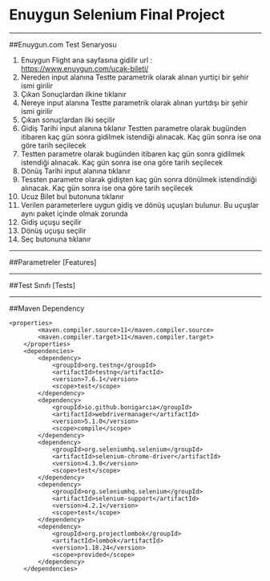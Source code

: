 # Enuygun Selenium Final Project

---
##Enuygun.com Test Senaryosu
1. Enuygun Flight ana sayfasına gidilir
url : https://www.enuygun.com/ucak-bileti/
2. Nereden input alanına Testte parametrik olarak alınan yurtiçi bir
   şehir ismi girilir
3. Çıkan Sonuçlardan ilkine tıklanır
4. Nereye input alanına Testte parametrik olarak alınan yurtdışı bir
   şehir ismi girilir 
5. Çıkan sonuçlardan ilki seçilir 
6. Gidiş Tarihi input alanına tıklanır
   Testten parametre olarak bugünden itibaren kaç gün sonra
   gidilmek istendiği alınacak. Kaç gün sonra ise ona göre tarih
   seçilecek
7. Testten parametre olarak bugünden itibaren kaç gün sonra
   gidilmek istendiği alınacak. Kaç gün sonra ise ona göre tarih
   seçilecek
8. Dönüş Tarihi input alanına tıklanır
9. Tessten parametre olarak gidişten kaç gün sonra dönülmek
   istendindiği alınacak. Kaç gün sonra ise ona göre tarih seçilecek
10. Ucuz Bilet bul butonuna tıklanır
11. Verilen parameterlere uygun gidiş ve dönüş uçuşları bulunur.
    Bu uçuşlar aynı paket içinde olmak zorunda
12. Gidiş uçuşu seçilir
13. Dönüş uçuşu seçilir
14. Seç butonuna tıklanır
---
##Parametreler [Features]

---
##Test Sınıfı [Tests]

---
##Maven Dependency
```
<properties>
        <maven.compiler.source>11</maven.compiler.source>
        <maven.compiler.target>11</maven.compiler.target>
    </properties>
    <dependencies>
        <dependency>
            <groupId>org.testng</groupId>
            <artifactId>testng</artifactId>
            <version>7.6.1</version>
            <scope>test</scope>
        </dependency>
        <dependency>
            <groupId>io.github.bonigarcia</groupId>
            <artifactId>webdrivermanager</artifactId>
            <version>5.1.0</version>
            <scope>compile</scope>
        </dependency>
        <dependency>
            <groupId>org.seleniumhq.selenium</groupId>
            <artifactId>selenium-chrome-driver</artifactId>
            <version>4.3.0</version>
            <scope>test</scope>
        </dependency>
        <dependency>
            <groupId>org.seleniumhq.selenium</groupId>
            <artifactId>selenium-support</artifactId>
            <version>4.2.1</version>
            <scope>test</scope>
        </dependency>
        <dependency>
            <groupId>org.projectlombok</groupId>
            <artifactId>lombok</artifactId>
            <version>1.18.24</version>
            <scope>provided</scope>
        </dependency>
    </dependencies>
```

